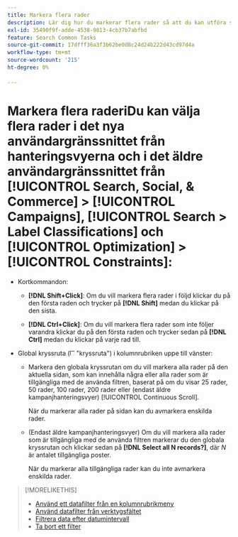 ```yaml
---
title: Markera flera rader
description: Lär dig hur du markerar flera rader så att du kan utföra samma åtgärd på alla.
exl-id: 35490f9f-adde-4538-9013-4cb37b7abfbd
feature: Search Common Tasks
source-git-commit: 17dfff36a3f3b62be0d8c24d24b222d43cd97d4a
workflow-type: tm+mt
source-wordcount: '215'
ht-degree: 0%

---
```


# Markera flera raderiDu kan välja flera rader i det nya användargränssnittet från hanteringsvyerna och i det äldre användargränssnittet från [!UICONTROL Search, Social, & Commerce] > [!UICONTROL Campaigns], [!UICONTROL Search > Label Classifications] och [!UICONTROL Optimization] > [!UICONTROL Constraints]:

* Kortkommandon:

   * **[!DNL Shift+Click]**: Om du vill markera flera rader i följd klickar du på den första raden och trycker på **[!DNL Shift]** medan du klickar på den sista.

   * **[!DNL Ctrl+Click]**: Om du vill markera flera rader som inte följer varandra klickar du på den första raden och trycker sedan på **[!DNL Ctrl]** medan du klickar på varje rad till.

* Global kryssruta (![kryssruta](/help/search-social-commerce/assets/check-box.png) &quot;kryssruta&quot;) i kolumnrubriken uppe till vänster:

   * Markera den globala kryssrutan om du vill markera alla rader på den aktuella sidan, som kan innehålla några eller alla rader som är tillgängliga med de använda filtren, baserat på om du visar 25 rader, 50 rader, 100 rader, 200 rader eller (endast äldre kampanjhanteringsvyer) [!UICONTROL Continuous Scroll].

     När du markerar alla rader på sidan kan du avmarkera enskilda rader.

   * (Endast äldre kampanjhanteringsvyer) Om du vill markera alla rader som är tillgängliga med de använda filtren markerar du den globala kryssrutan och klickar sedan på **[!DNL Select all N records?]**, där *N* är antalet tillgängliga poster.

     När du markerar alla tillgängliga rader kan du inte avmarkera enskilda rader.

>[!MORELIKETHIS]
>
>* [Använd ett datafilter från en kolumnrubrikmeny](../data-views/ad-hoc-settings/column-filter-apply-from-column-heading.md)
>* [Använd datafilter från verktygsfältet](../data-views/ad-hoc-settings/column-filter-apply-from-toolbar.md)
>* [Filtrera data efter datumintervall](../data-views/ad-hoc-settings/date-filter.md)
>* [Ta bort ett filter](../data-views/ad-hoc-settings/column-filter-remove.md)
